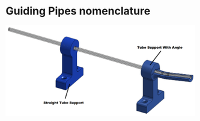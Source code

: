 # Guiding Pipes nomenclature
![guiding pipe nomenclature](../../../Images/IMG_CAD/Guiding_Pipes.png)
